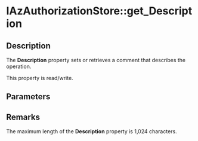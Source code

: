 # IAzAuthorizationStore::get_Description

## Description

The **Description** property sets or retrieves a comment that describes the operation.

This property is read/write.

## Parameters

## Remarks

The maximum length of the **Description** property is 1,024 characters.